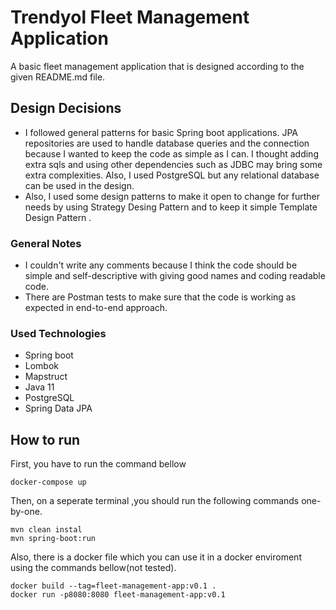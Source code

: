 # Trendyol Fleet Management Application

A basic fleet management application that is designed according to the given README.md file.

## Design Decisions
- I followed general patterns for basic Spring boot applications. JPA repositories are used to handle database queries
and the connection because I wanted to keep the code as simple as I can. I thought adding extra sqls and using other 
dependencies such as JDBC may bring some extra complexities. Also, I used PostgreSQL but any relational database can 
be used in the design.
- Also, I used some design patterns to make it open to change for further needs by using Strategy Desing Pattern and
to keep it simple Template Design Pattern .

### General Notes
- I couldn't write any comments because I think the code should be simple and self-descriptive with giving good names 
  and coding readable code.
- There are Postman tests to make sure that the code is working as expected in end-to-end approach.

### Used Technologies
- Spring boot
- Lombok
- Mapstruct
- Java 11
- PostgreSQL
- Spring Data JPA

## How to run
First, you have to run the command bellow
```
docker-compose up
```
Then, on a seperate terminal ,you should run the following commands one-by-one.
```
mvn clean instal
mvn spring-boot:run
```
Also, there is a docker file which you can use it in a docker enviroment using the commands bellow(not tested).
```
docker build --tag=fleet-management-app:v0.1 .
docker run -p8080:8080 fleet-management-app:v0.1
```